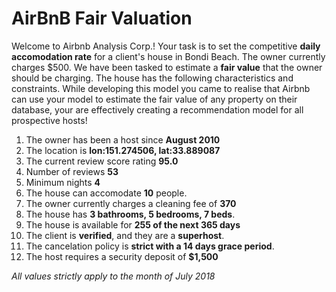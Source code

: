 # AirBnB Fair Valuation

Welcome to Airbnb Analysis Corp.! Your task is to set the competitive **daily accomodation rate** for a client's house in Bondi Beach. The owner currently charges $500. We have been tasked to estimate a **fair value** that the owner should be charging. The house has the following characteristics and constraints. While developing this model you came to realise that Airbnb can use your model to estimate the fair value of any property on their database, your are effectively creating a recommendation model for all prospective hosts!


1. The owner has been a host since **August 2010**
1. The location is **lon:151.274506, lat:33.889087**
1. The current review score rating **95.0**
1. Number of reviews **53**
1. Minimum nights **4**
1. The house can accomodate **10** people.
1. The owner currently charges a cleaning fee of **370**
1. The house has **3 bathrooms, 5 bedrooms, 7 beds**.
1. The house is available for **255 of the next 365 days**
1. The client is **verified**, and they are a **superhost**.
1. The cancelation policy is **strict with a 14 days grace period**.
1. The host requires a security deposit of **$1,500**


*All values strictly apply to the month of July 2018*

